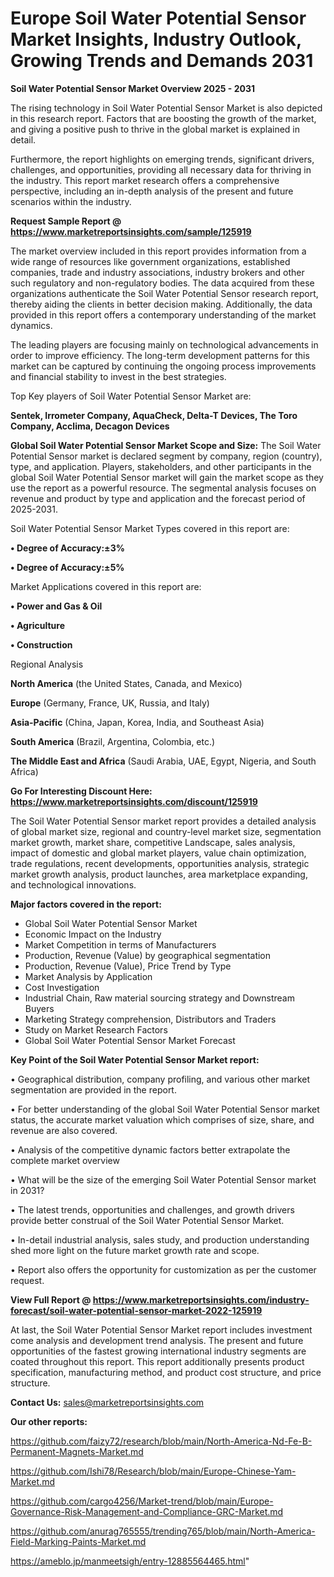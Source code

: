 # Europe Soil Water Potential Sensor Market Insights, Industry Outlook, Growing Trends and Demands 2031

<Strong> Soil Water Potential Sensor Market Overview 2025 - 2031</strong>

The rising technology in Soil Water Potential Sensor Market is also depicted in this research report. Factors that are boosting the growth of the market, and giving a positive push to thrive in the global market is explained in detail.

Furthermore, the report highlights on emerging trends, significant drivers, challenges, and opportunities, providing all necessary data for thriving in the industry. This report market research offers a comprehensive perspective, including an in-depth analysis of the present and future scenarios within the industry.

<strong>Request Sample Report @ <a href=https://www.marketreportsinsights.com/sample/125919>https://www.marketreportsinsights.com/sample/125919</a></strong>

The market overview included in this report provides information from a wide range of resources like government organizations, established companies, trade and industry associations, industry brokers and other such regulatory and non-regulatory bodies. The data acquired from these organizations authenticate the Soil Water Potential Sensor research report, thereby aiding the clients in better decision making. Additionally, the data provided in this report offers a contemporary understanding of the market dynamics.

The leading players are focusing mainly on technological advancements in order to improve efficiency. The long-term development patterns for this market can be captured by continuing the ongoing process improvements and financial stability to invest in the best strategies.

Top Key players of Soil Water Potential Sensor Market are:

<strong>Sentek, Irrometer Company, AquaCheck, Delta-T Devices, The Toro Company, Acclima, Decagon Devices</strong>

<strong><b>Global Soil Water Potential Sensor Market Scope and Size:</b></strong>
The Soil Water Potential Sensor market is declared segment by company, region (country), type, and application. Players, stakeholders, and other participants in the global Soil Water Potential Sensor market will gain the market scope as they use the report as a powerful resource. The segmental analysis focuses on revenue and product by type and application and the forecast period of 2025-2031.

Soil Water Potential Sensor Market Types covered in this report are:

<strong>• Degree of Accuracy:±3%

• Degree of Accuracy:±5%</strong>

Market Applications covered in this report are:

<strong>• Power and Gas & Oil

• Agriculture

• Construction</strong> 

Regional Analysis

<strong>North America</strong> (the United States, Canada, and Mexico)

<strong>Europe</strong> (Germany, France, UK, Russia, and Italy)

<strong>Asia-Pacific</strong> (China, Japan, Korea, India, and Southeast Asia)

<strong>South America</strong> (Brazil, Argentina, Colombia, etc.)

<strong>The Middle East and Africa</strong> (Saudi Arabia, UAE, Egypt, Nigeria, and South Africa)

<strong>Go For Interesting Discount Here: <a href=https://www.marketreportsinsights.com/discount/125919>https://www.marketreportsinsights.com/discount/125919</a></strong>

The Soil Water Potential Sensor market report provides a detailed analysis of global market size, regional and country-level market size, segmentation market growth, market share, competitive Landscape, sales analysis, impact of domestic and global market players, value chain optimization, trade regulations, recent developments, opportunities analysis, strategic market growth analysis, product launches, area marketplace expanding, and technological innovations.

<strong><b>Major factors covered in the report:</b></strong>
<ul>
  <li>Global Soil Water Potential Sensor Market </li>
  <li>Economic Impact on the Industry</li>
  <li>Market Competition in terms of Manufacturers</li>
  <li>Production, Revenue (Value) by geographical segmentation</li>
  <li>Production, Revenue (Value), Price Trend by Type</li>
  <li>Market Analysis by Application</li>
  <li>Cost Investigation</li>
  <li>Industrial Chain, Raw material sourcing strategy and Downstream Buyers</li>
  <li>Marketing Strategy comprehension, Distributors and Traders</li>
  <li>Study on Market Research Factors</li>
  <li>Global Soil Water Potential Sensor Market Forecast</li>
</ul>

<strong><b>Key Point of the Soil Water Potential Sensor Market report:</b></strong>

• Geographical distribution, company profiling, and various other market segmentation are provided in the report.

• For better understanding of the global Soil Water Potential Sensor market status, the accurate market valuation which comprises of size, share, and revenue are also covered.

• Analysis of the competitive dynamic factors better extrapolate the complete market overview

• What will be the size of the emerging Soil Water Potential Sensor market in 2031?

• The latest trends, opportunities and challenges, and growth drivers provide better construal of the Soil Water Potential Sensor Market.

• In-detail industrial analysis, sales study, and production understanding shed more light on the future market growth rate and scope.

• Report also offers the opportunity for customization as per the customer request.

<strong><b>View Full Report @ <a href=https://www.marketreportsinsights.com/industry-forecast/soil-water-potential-sensor-market-2022-125919>https://www.marketreportsinsights.com/industry-forecast/soil-water-potential-sensor-market-2022-125919</a></b></strong>


At last, the Soil Water Potential Sensor Market report includes investment come analysis and development trend analysis. The present and future opportunities of the fastest growing international industry segments are coated throughout this report. This report additionally presents product specification, manufacturing method, and product cost structure, and price structure.

<strong>Contact Us:</strong>
sales@marketreportsinsights.com

<strong>Our other reports:</strong>

<a href=https://github.com/faizy72/research/blob/main/North-America-Nd-Fe-B-Permanent-Magnets-Market.md>https://github.com/faizy72/research/blob/main/North-America-Nd-Fe-B-Permanent-Magnets-Market.md</a>

<a href=https://github.com/Ishi78/Research/blob/main/Europe-Chinese-Yam-Market.md>https://github.com/Ishi78/Research/blob/main/Europe-Chinese-Yam-Market.md</a>

<a href=https://github.com/cargo4256/Market-trend/blob/main/Europe-Governance-Risk-Management-and-Compliance-GRC-Market.md>https://github.com/cargo4256/Market-trend/blob/main/Europe-Governance-Risk-Management-and-Compliance-GRC-Market.md</a>

<a href=https://github.com/anurag765555/trending765/blob/main/North-America-Field-Marking-Paints-Market.md>https://github.com/anurag765555/trending765/blob/main/North-America-Field-Marking-Paints-Market.md</a>

<a href=https://ameblo.jp/manmeetsigh/entry-12885564465.html>https://ameblo.jp/manmeetsigh/entry-12885564465.html</a>"
